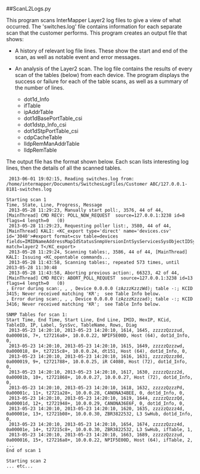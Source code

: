 ##ScanL2Logs.py

This program scans InterMapper Layer2 log files to give a view of what occurred. The 'switches.log' file contains information for each separate scan that the customer performs. This program creates an output file that shows:

* A history of relevant log file lines. These show the start and end of the scan, as well as notable event and error messages.

* An analysis of the Layer2 scan. The log file contains the results of every scan of the tables (below) from each device. The program displays the success or failure for each of the table scans, as well as a summary of the number of lines.
  * dot1d_Info
  * ifTable
  * ipAddrTable
  * dot1dBasePortTable_csi
  * dot1dstp_Info_csi
  * dot1dStpPortTable_csi
  * cdpCacheTable
  * lldpRemManAddrTable
  * lldpRemTable

The output file has the format shown below. Each scan lists interesting log lines, then the details of all the scanned tables.

```
 2013-06-01 19:02:15, Reading switches.log from: /home/intermapper/Documents/SwitchesLogFiles/Customer ABC/127.0.0.1-8181-switches.log

Starting scan 1
Time, State, Line, Progress, Message
 2013-05-28 11:29:23, Manually start poll:, 3576, 44 of 44, [MainThread] CMD RECV: POLL_NOW_REQUEST  source=127.0.0.1:3238 id=8 flags=4 length=0   (0)
 2013-05-28 11:29:23, Requesting poller list:, 3580, 44 of 44, [MainThread] KALI: <KC_export type='direct' name='devices.csv' id='3040'>#export format=csv table=devices fields=IMIDNameAddressMapIdStatusSnmpVersionIntSysServicesSysObjectIDSysDescrStatusLevelReason match=layer2 T</KC_export>
 2013-05-28 11:29:24, Scanning tables:, 3586, 44 of 44, [MainThread] KALI: Issuing <KC_opentable commands...
 2013-05-28 11:43:58, Scanning tables:, repeated 573 times, until 2013-05-28 11:30:48
 2013-05-28 11:43:58, Aborting previous action:, 66323, 42 of 44, [MainThread] CMD RECV: ABORT_POLL_REQUEST  source=127.0.0.1:3238 id=13 flags=4 length=0   (0)
, Error during scan:, , , Device 0.0.0.0 (zAzzzKzzzWd); table -:; KCID 3415; Never received matching 'KR';  see Table Info below.
, Error during scan:, , , Device 0.0.0.0 (zAzzzKzzzad); table -:; KCID 3416; Never received matching 'KR';  see Table Info below.

SNMP Tables for scan 1:
Start Time, End Time, Start Line, End Line, IMID, HexIP, KCid, TableID, IP, Label, SysSvc, TableName, Rows, Diag
 2013-05-23 14:20:10, 2013-05-23 14:20:10, 1614, 1645, zzzzzQzzzud, 0a000016, 7+, t27216a8+, 10.0.0.22, NPIF5E00D, Host (64), dot1d_Info, 0, 
 2013-05-23 14:20:10, 2013-05-23 14:20:10, 1615, 1649, zzzzzQzzzwd, 0a000018, 8+, t27215c8+, 10.0.0.24, dt151, Host (64), dot1d_Info, 0, 
 2013-05-23 14:20:10, 2013-05-23 14:20:10, 1616, 1631, zzzzzQzzz0d, 0a000019, 9+, t2721788+, 10.0.0.25, iR C4080, Host (72), dot1d_Info, 0, 
 2013-05-23 14:20:10, 2013-05-23 14:20:10, 1617, 1630, zzzzzQzzz2d, 0a00001b, 10+, t2721868+, 10.0.0.27, 10.0.0.27, Host (72), dot1d_Info, 0, 
 2013-05-23 14:20:10, 2013-05-23 14:20:10, 1618, 1632, zzzzzQzzzPd, 0a00001c, 11+, t2721a28+, 10.0.0.28, CANONA34BEE, 0, dot1d_Info, 0, 
 2013-05-23 14:20:10, 2013-05-23 14:20:10, 1619, 1644, zzzzzQzzzQd, 0a00001d, 12+, t2721948+, 10.0.0.29, CANONA36E6F, 0, dot1d_Info, 0, 
 2013-05-23 14:20:10, 2013-05-23 14:20:10, 1620, 1635, zzzzzQzzz4d, 0a00001e, 13+, t2721b08+, 10.0.0.30, ZBR3822532, L3 SwHub, dot1d_Info, 0, 
 2013-05-23 14:20:10, 2013-05-23 14:20:10, 1654, 1674, zzzzzQzzz4d, 0a00001e, 14+, t27215c8+, 10.0.0.30, ZBR3822532, L3 SwHub, ifTable, 1, 
 2013-05-23 14:20:10, 2013-05-23 14:20:10, 1663, 1689, zzzzzQzzzud, 0a000016, 15+, t27216a8+, 10.0.0.22, NPIF5E00D, Host (64), ifTable, 2, 
...
End of scan 1

Starting scan 2
... etc...
```

